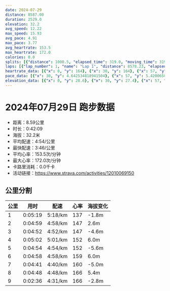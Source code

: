 ```yaml
---
date: 2024-07-29
distance: 8587.00
duration: 2529.0
elevation: 32.2
avg_speed: 12.22
max_speed: 15.93
avg_pace: 4.91
max_pace: 3.77
avg_heartrate: 153.5
max_heartrate: 172.0
calories: 0.0
splits: [{"distance": 1000.5, "elapsed_time": 319.0, "moving_time": 319.0, "average_speed": 3.14, "pace": 5.307866242038216, "average_heartrate": 137.5485893416928, "elevation_difference": -1.8, "split_number": 1}, {"distance": 1000.8, "elapsed_time": 299.0, "moving_time": 299.0, "average_speed": 3.35, "pace": 4.975134328358209, "average_heartrate": 147.55518394648828, "elevation_difference": 2.6, "split_number": 2}, {"distance": 1000.0, "elapsed_time": 292.0, "moving_time": 292.0, "average_speed": 3.42, "pace": 4.873304093567251, "average_heartrate": 147.68041237113403, "elevation_difference": -4.6, "split_number": 3}, {"distance": 1001.8, "elapsed_time": 302.0, "moving_time": 302.0, "average_speed": 3.32, "pace": 5.020090361445783, "average_heartrate": 152.08278145695365, "elevation_difference": 6.0, "split_number": 4}, {"distance": 998.9, "elapsed_time": 294.0, "moving_time": 294.0, "average_speed": 3.4, "pace": 4.901970588235294, "average_heartrate": 152.66326530612244, "elevation_difference": -5.6, "split_number": 5}, {"distance": 998.7, "elapsed_time": 298.0, "moving_time": 298.0, "average_speed": 3.35, "pace": 4.975134328358209, "average_heartrate": 159.45637583892616, "elevation_difference": 6.0, "split_number": 6}, {"distance": 1002.1, "elapsed_time": 281.0, "moving_time": 281.0, "average_speed": 3.57, "pace": 4.668543417366947, "average_heartrate": 160.02857142857144, "elevation_difference": -5.0, "split_number": 7}, {"distance": 1000.7, "elapsed_time": 288.0, "moving_time": 288.0, "average_speed": 3.47, "pace": 4.803083573487031, "average_heartrate": 166.13888888888889, "elevation_difference": 5.4, "split_number": 8}, {"distance": 574.7, "elapsed_time": 159.0, "moving_time": 156.0, "average_speed": 3.68, "pace": 4.528994565217391, "average_heartrate": 166.02564102564102, "elevation_difference": -2.8, "split_number": 9}]
laps: [{"lap_number": 1, "name": "Lap 1", "distance": 8578.23, "elapsed_time": 2533.0, "moving_time": 2533.0, "average_speed": 3.39, "pace": 4.916430678466076, "average_heartrate": 153.65, "max_heartrate": 172, "start_date": "2024-07-29 20:45:49+00:00", "elevation_difference": 32.2}]
heartrate_data: [{"x": 0, "y": 164}, {"x": 30, "y": 164}, {"x": 57, "y": 118}, {"x": 85, "y": 127}, {"x": 113, "y": 126}, {"x": 140, "y": 129}, {"x": 166, "y": 134}, {"x": 194, "y": 134}, {"x": 222, "y": 136}, {"x": 248, "y": 138}, {"x": 274, "y": 141}, {"x": 301, "y": 142}, {"x": 328, "y": 143}, {"x": 355, "y": 141}, {"x": 379, "y": 149}, {"x": 406, "y": 154}, {"x": 433, "y": 151}, {"x": 459, "y": 150}, {"x": 484, "y": 150}, {"x": 509, "y": 149}, {"x": 533, "y": 149}, {"x": 559, "y": 148}, {"x": 584, "y": 143}, {"x": 610, "y": 147}, {"x": 635, "y": 145}, {"x": 661, "y": 147}, {"x": 686, "y": 144}, {"x": 710, "y": 145}, {"x": 734, "y": 149}, {"x": 760, "y": 147}, {"x": 785, "y": 148}, {"x": 810, "y": 149}, {"x": 835, "y": 148}, {"x": 860, "y": 147}, {"x": 884, "y": 152}, {"x": 912, "y": 148}, {"x": 939, "y": 152}, {"x": 966, "y": 151}, {"x": 991, "y": 155}, {"x": 1018, "y": 155}, {"x": 1044, "y": 150}, {"x": 1071, "y": 151}, {"x": 1099, "y": 154}, {"x": 1123, "y": 153}, {"x": 1147, "y": 149}, {"x": 1171, "y": 151}, {"x": 1196, "y": 152}, {"x": 1221, "y": 155}, {"x": 1246, "y": 154}, {"x": 1272, "y": 154}, {"x": 1298, "y": 150}, {"x": 1322, "y": 153}, {"x": 1347, "y": 152}, {"x": 1372, "y": 150}, {"x": 1398, "y": 151}, {"x": 1423, "y": 153}, {"x": 1449, "y": 150}, {"x": 1474, "y": 156}, {"x": 1499, "y": 155}, {"x": 1525, "y": 156}, {"x": 1553, "y": 156}, {"x": 1580, "y": 157}, {"x": 1605, "y": 159}, {"x": 1630, "y": 159}, {"x": 1655, "y": 163}, {"x": 1681, "y": 163}, {"x": 1707, "y": 162}, {"x": 1733, "y": 160}, {"x": 1758, "y": 162}, {"x": 1781, "y": 160}, {"x": 1807, "y": 159}, {"x": 1830, "y": 160}, {"x": 1855, "y": 161}, {"x": 1879, "y": 161}, {"x": 1903, "y": 160}, {"x": 1927, "y": 159}, {"x": 1951, "y": 160}, {"x": 1975, "y": 160}, {"x": 1999, "y": 161}, {"x": 2024, "y": 159}, {"x": 2047, "y": 161}, {"x": 2072, "y": 161}, {"x": 2097, "y": 160}, {"x": 2121, "y": 161}, {"x": 2144, "y": 157}, {"x": 2172, "y": 161}, {"x": 2197, "y": 162}, {"x": 2221, "y": 167}, {"x": 2245, "y": 172}, {"x": 2269, "y": 170}, {"x": 2293, "y": 171}, {"x": 2318, "y": 171}, {"x": 2343, "y": 170}, {"x": 2369, "y": 169}, {"x": 2391, "y": 168}, {"x": 2415, "y": 167}, {"x": 2438, "y": 166}, {"x": 2461, "y": 166}, {"x": 2485, "y": 162}, {"x": 2509, "y": 164}]
pace_data: [{"x": 30, "y": 4.642534818941504}, {"x": 57, "y": 5.420065040650406}, {"x": 85, "y": 5.227948557089084}, {"x": 113, "y": 6.216598284222305}, {"x": 140, "y": 4.938281481481481}, {"x": 166, "y": 4.732169222032936}, {"x": 194, "y": 5.118765356265357}, {"x": 222, "y": 5.699965800273597}, {"x": 248, "y": 5.793083072645117}, {"x": 274, "y": 5.06278857837181}, {"x": 301, "y": 5.0674065065369405}, {"x": 328, "y": 4.632212340188993}, {"x": 355, "y": 5.568559973270966}, {"x": 379, "y": 4.910636417206835}, {"x": 406, "y": 5.699965800273597}, {"x": 433, "y": 5.311249203314213}, {"x": 459, "y": 5.093734718826406}, {"x": 484, "y": 6.032102786825914}, {"x": 509, "y": 5.008022836538461}, {"x": 533, "y": 4.499649028077753}, {"x": 559, "y": 4.356168322007318}, {"x": 584, "y": 6.582424960505529}, {"x": 610, "y": 5.044400726392252}, {"x": 635, "y": 4.914980831613093}, {"x": 661, "y": 6.054013803123864}, {"x": 686, "y": 4.542572908149359}, {"x": 710, "y": 4.591377410468319}, {"x": 734, "y": 4.746995158074622}, {"x": 760, "y": 5.216494522691706}, {"x": 785, "y": 4.372166841552991}, {"x": 810, "y": 5.035256797583081}, {"x": 835, "y": 4.402192287374538}, {"x": 860, "y": 4.537625918867411}, {"x": 884, "y": 4.451575854700854}, {"x": 912, "y": 5.76902042229145}, {"x": 939, "y": 5.845913714486144}, {"x": 966, "y": 4.668543417366947}, {"x": 991, "y": 4.922238629651505}, {"x": 1018, "y": 4.828128621089223}, {"x": 1044, "y": 4.8114030023094685}, {"x": 1071, "y": 4.982571001494768}, {"x": 1099, "y": 5.075121802679659}, {"x": 1123, "y": 4.548771834061135}, {"x": 1147, "y": 4.561220580186097}, {"x": 1171, "y": 5.030697253244792}, {"x": 1196, "y": 4.462302543507363}, {"x": 1221, "y": 4.786530729465824}, {"x": 1246, "y": 5.32482428115016}, {"x": 1272, "y": 4.972165871121718}, {"x": 1298, "y": 5.144043209876543}, {"x": 1322, "y": 4.7014668547249645}, {"x": 1347, "y": 4.846379761558592}, {"x": 1372, "y": 4.893335290663535}, {"x": 1398, "y": 4.879010538641686}, {"x": 1423, "y": 4.558725382932166}, {"x": 1449, "y": 5.163166047087979}, {"x": 1474, "y": 4.7415931721194875}, {"x": 1499, "y": 4.897649133117837}, {"x": 1525, "y": 4.961804108365585}, {"x": 1553, "y": 5.562983978638184}, {"x": 1580, "y": 5.504194187582562}, {"x": 1605, "y": 4.56246920339447}, {"x": 1630, "y": 4.615535862641927}, {"x": 1655, "y": 4.903412768461312}, {"x": 1681, "y": 5.557419139713237}, {"x": 1707, "y": 4.664623565631122}, {"x": 1733, "y": 4.522849389416553}, {"x": 1758, "y": 4.821145501880243}, {"x": 1781, "y": 4.3917523056653485}, {"x": 1807, "y": 4.616814404432133}, {"x": 1830, "y": 4.693522951281329}, {"x": 1855, "y": 4.8267303793802485}, {"x": 1879, "y": 4.903412768461312}, {"x": 1903, "y": 4.604060773480662}, {"x": 1927, "y": 4.663318410744264}, {"x": 1951, "y": 4.543811341330425}, {"x": 1975, "y": 4.420875331564987}, {"x": 1999, "y": 4.561220580186097}, {"x": 2024, "y": 4.586323610346725}, {"x": 2047, "y": 4.9900299401197605}, {"x": 2072, "y": 5.402495948136142}, {"x": 2097, "y": 4.5939084895259095}, {"x": 2121, "y": 4.349347599164926}, {"x": 2144, "y": 4.627068295391449}, {"x": 2172, "y": 6.156889545622461}, {"x": 2197, "y": 4.434992017030335}, {"x": 2221, "y": 4.117267786561264}, {"x": 2245, "y": 3.999688024958003}, {"x": 2269, "y": 4.96328171530673}, {"x": 2293, "y": 4.461108137044968}, {"x": 2318, "y": 5.568559973270966}, {"x": 2343, "y": 4.689561057962859}, {"x": 2369, "y": 4.991524408505541}, {"x": 2391, "y": 3.9815336837075965}, {"x": 2415, "y": 4.702793453724604}, {"x": 2438, "y": 3.9289721829325788}, {"x": 2461, "y": 4.489951508620689}, {"x": 2485, "y": 4.689561057962859}, {"x": 2509, "y": 4.221555217831813}]
elevation_data: [{"x": 0, "y": 28.6}, {"x": 30, "y": 27.4}, {"x": 57, "y": 27.2}, {"x": 85, "y": 27.0}, {"x": 113, "y": 27.0}, {"x": 140, "y": 26.8}, {"x": 166, "y": 26.0}, {"x": 194, "y": 25.4}, {"x": 222, "y": 24.8}, {"x": 248, "y": 24.2}, {"x": 274, "y": 25.0}, {"x": 301, "y": 26.0}, {"x": 328, "y": 27.2}, {"x": 355, "y": 29.0}, {"x": 379, "y": 30.0}, {"x": 406, "y": 30.8}, {"x": 433, "y": 31.8}, {"x": 459, "y": 32.4}, {"x": 484, "y": 31.8}, {"x": 509, "y": 31.4}, {"x": 533, "y": 30.8}, {"x": 559, "y": 30.8}, {"x": 584, "y": 30.6}, {"x": 610, "y": 29.8}, {"x": 635, "y": 29.0}, {"x": 661, "y": 28.8}, {"x": 686, "y": 28.0}, {"x": 710, "y": 27.4}, {"x": 734, "y": 27.6}, {"x": 760, "y": 27.6}, {"x": 785, "y": 27.4}, {"x": 810, "y": 26.8}, {"x": 835, "y": 25.6}, {"x": 860, "y": 24.8}, {"x": 884, "y": 24.4}, {"x": 912, "y": 24.8}, {"x": 939, "y": 25.8}, {"x": 966, "y": 27.2}, {"x": 991, "y": 28.8}, {"x": 1018, "y": 30.6}, {"x": 1044, "y": 31.2}, {"x": 1071, "y": 31.8}, {"x": 1099, "y": 32.4}, {"x": 1123, "y": 31.8}, {"x": 1147, "y": 31.4}, {"x": 1171, "y": 31.0}, {"x": 1196, "y": 30.8}, {"x": 1221, "y": 30.8}, {"x": 1246, "y": 30.2}, {"x": 1272, "y": 28.8}, {"x": 1298, "y": 28.0}, {"x": 1322, "y": 27.4}, {"x": 1347, "y": 27.4}, {"x": 1372, "y": 27.8}, {"x": 1398, "y": 28.0}, {"x": 1423, "y": 27.8}, {"x": 1449, "y": 26.8}, {"x": 1474, "y": 25.6}, {"x": 1499, "y": 25.2}, {"x": 1525, "y": 25.0}, {"x": 1553, "y": 25.2}, {"x": 1580, "y": 26.2}, {"x": 1605, "y": 27.6}, {"x": 1630, "y": 29.2}, {"x": 1655, "y": 31.0}, {"x": 1681, "y": 31.6}, {"x": 1707, "y": 32.0}, {"x": 1733, "y": 32.8}, {"x": 1758, "y": 32.0}, {"x": 1781, "y": 31.6}, {"x": 1807, "y": 31.2}, {"x": 1830, "y": 31.2}, {"x": 1855, "y": 31.2}, {"x": 1879, "y": 30.4}, {"x": 1903, "y": 29.2}, {"x": 1927, "y": 28.6}, {"x": 1951, "y": 27.4}, {"x": 1975, "y": 27.0}, {"x": 1999, "y": 27.2}, {"x": 2024, "y": 27.8}, {"x": 2047, "y": 27.6}, {"x": 2072, "y": 26.6}, {"x": 2097, "y": 25.8}, {"x": 2121, "y": 25.2}, {"x": 2144, "y": 24.6}, {"x": 2172, "y": 25.4}, {"x": 2197, "y": 26.4}, {"x": 2221, "y": 27.6}, {"x": 2245, "y": 29.4}, {"x": 2269, "y": 30.8}, {"x": 2293, "y": 31.6}, {"x": 2318, "y": 32.2}, {"x": 2343, "y": 32.6}, {"x": 2369, "y": 31.6}, {"x": 2391, "y": 31.4}, {"x": 2415, "y": 31.0}, {"x": 2438, "y": 30.8}, {"x": 2461, "y": 31.0}, {"x": 2485, "y": 30.6}, {"x": 2509, "y": 29.2}]
---
```


# 2024年07月29日 跑步数据

- 距离：8.59公里
- 时长：0:42:09
- 海拔：32.2米
- 平均配速：4:54/公里
- 最快配速：3:46/公里
- 平均心率：153.5次/分钟
- 最大心率：172.0次/分钟
- 卡路里消耗：0.0千卡
- 活动链接：https://www.strava.com/activities/12010069150

## 公里分割

| 公里 | 用时 | 配速 | 心率 | 海拔变化 |
|------|------|------|------|------|
| 1 | 0:05:19 | 5:18/km | 137 | -1.8m |
| 2 | 0:04:59 | 4:58/km | 147 | 2.6m |
| 3 | 0:04:52 | 4:52/km | 147 | -4.6m |
| 4 | 0:05:02 | 5:01/km | 152 | 6.0m |
| 5 | 0:04:54 | 4:54/km | 152 | -5.6m |
| 6 | 0:04:58 | 4:58/km | 159 | 6.0m |
| 7 | 0:04:41 | 4:40/km | 160 | -5.0m |
| 8 | 0:04:48 | 4:48/km | 166 | 5.4m |
| 9 | 0:02:36 | 4:31/km | 166 | -2.8m |

